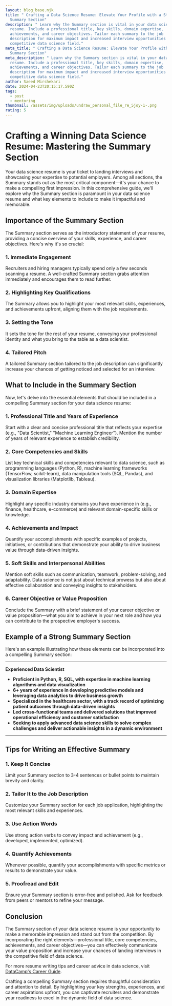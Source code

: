 ```yaml
---
layout: blog_base.njk
title: " Crafting a Data Science Resume: Elevate Your Profile with a Strong
  Summary Section"
description: " Learn why the Summary section is vital in your data science
  resume. Include a professional title, key skills, domain expertise,
  achievements, and career objectives. Tailor each summary to the job
  description for maximum impact and increased interview opportunities in the
  competitive data science field."
meta_title: " Crafting a Data Science Resume: Elevate Your Profile with a Strong
  Summary Section"
meta_description: " Learn why the Summary section is vital in your data science
  resume. Include a professional title, key skills, domain expertise,
  achievements, and career objectives. Tailor each summary to the job
  description for maximum impact and increased interview opportunities in the
  competitive data science field."
author: Saeed Mirshekari
date: 2024-04-23T20:15:17.590Z
tags:
  - post
  - mentoring
thumbnail: /assets/img/uploads/undraw_personal_file_re_5joy-1-.png
rating: 5
---
```

# Crafting a Winning Data Science Resume: Mastering the Summary Section

Your data science resume is your ticket to landing interviews and showcasing your expertise to potential employers. Among all sections, the Summary stands out as the most critical component—it's your chance to make a compelling first impression. In this comprehensive guide, we'll explore why the Summary section is paramount in your data science resume and what key elements to include to make it impactful and memorable.

## Importance of the Summary Section

The Summary section serves as the introductory statement of your resume, providing a concise overview of your skills, experience, and career objectives. Here's why it's so crucial:

### 1. Immediate Engagement

Recruiters and hiring managers typically spend only a few seconds scanning a resume. A well-crafted Summary section grabs attention immediately and encourages them to read further.

### 2. Highlighting Key Qualifications

The Summary allows you to highlight your most relevant skills, experiences, and achievements upfront, aligning them with the job requirements.

### 3. Setting the Tone

It sets the tone for the rest of your resume, conveying your professional identity and what you bring to the table as a data scientist.

### 4. Tailored Pitch

A tailored Summary section tailored to the job description can significantly increase your chances of getting noticed and selected for an interview.

## What to Include in the Summary Section

Now, let's delve into the essential elements that should be included in a compelling Summary section for your data science resume:

### 1. Professional Title and Years of Experience

Start with a clear and concise professional title that reflects your expertise (e.g., "Data Scientist," "Machine Learning Engineer"). Mention the number of years of relevant experience to establish credibility.

### 2. Core Competencies and Skills

List key technical skills and competencies relevant to data science, such as programming languages (Python, R), machine learning frameworks (TensorFlow, scikit-learn), data manipulation tools (SQL, Pandas), and visualization libraries (Matplotlib, Tableau).

### 3. Domain Expertise

Highlight any specific industry domains you have experience in (e.g., finance, healthcare, e-commerce) and relevant domain-specific skills or knowledge.

### 4. Achievements and Impact

Quantify your accomplishments with specific examples of projects, initiatives, or contributions that demonstrate your ability to drive business value through data-driven insights.

### 5. Soft Skills and Interpersonal Abilities

Mention soft skills such as communication, teamwork, problem-solving, and adaptability. Data science is not just about technical prowess but also about effective collaboration and conveying insights to stakeholders.

### 6. Career Objective or Value Proposition

Conclude the Summary with a brief statement of your career objective or value proposition—what you aim to achieve in your next role and how you can contribute to the prospective employer's success.

## Example of a Strong Summary Section

Here's an example illustrating how these elements can be incorporated into a compelling Summary section:

---

**Experienced Data Scientist**

- **Proficient in Python, R, SQL, with expertise in machine learning algorithms and data visualization**
- **6+ years of experience in developing predictive models and leveraging data analytics to drive business growth**
- **Specialized in the healthcare sector, with a track record of optimizing patient outcomes through data-driven insights**
- **Led cross-functional teams and delivered solutions that improved operational efficiency and customer satisfaction**
- **Seeking to apply advanced data science skills to solve complex challenges and deliver actionable insights in a dynamic environment**

---

## Tips for Writing an Effective Summary

### 1. Keep It Concise

Limit your Summary section to 3-4 sentences or bullet points to maintain brevity and clarity.

### 2. Tailor It to the Job Description

Customize your Summary section for each job application, highlighting the most relevant skills and experiences.

### 3. Use Action Words

Use strong action verbs to convey impact and achievement (e.g., developed, implemented, optimized).

### 4. Quantify Achievements

Whenever possible, quantify your accomplishments with specific metrics or results to demonstrate your value.

### 5. Proofread and Edit

Ensure your Summary section is error-free and polished. Ask for feedback from peers or mentors to refine your message.

## Conclusion

The Summary section of your data science resume is your opportunity to make a memorable impression and stand out from the competition. By incorporating the right elements—professional title, core competencies, achievements, and career objectives—you can effectively communicate your value proposition and increase your chances of landing interviews in the competitive field of data science.

For more resume writing tips and career advice in data science, visit [DataCamp's Career Guide](https://www.datacamp.com/community/blog/data-science-resume).

Crafting a compelling Summary section requires thoughtful consideration and attention to detail. By highlighting your key strengths, experiences, and career aspirations upfront, you can captivate recruiters and demonstrate your readiness to excel in the dynamic field of data science.